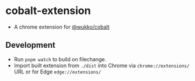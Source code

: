 # cobalt-extension

- A chrome extension for [@wukko/cobalt](https://github.com/wukko/cobalt)

## Development

- Run `pnpm watch` to build on filechange.
- Import built extension from `./dist` into Chrome via `chrome://extensions/` URL or for Edge `edge://extensions/` 
